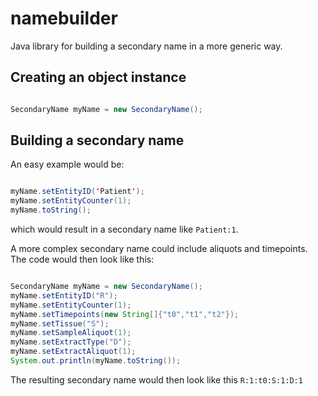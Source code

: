 # namebuilder
Java library for building a secondary name in a more generic way.

## Creating an object instance

```java

SecondaryName myName = new SecondaryName();

```

## Building a secondary name

An easy example would be: 

```java

myName.setEntityID('Patient');
myName.setEntityCounter(1);
myName.toString();

```

which would result in a secondary name like ```Patient:1```.

A more complex secondary name could include aliquots and timepoints. The code would then look like this:

```java

SecondaryName myName = new SecondaryName();
myName.setEntityID("R");
myName.setEntityCounter(1);
myName.setTimepoints(new String[]{"t0","t1","t2"});
myName.setTissue("S");
myName.setSampleAliquot(1);
myName.setExtractType("D");
myName.setExtractAliquot(1);
System.out.println(myName.toString());

```

The resulting secondary name would then look like this ```R:1:t0:S:1:D:1```





